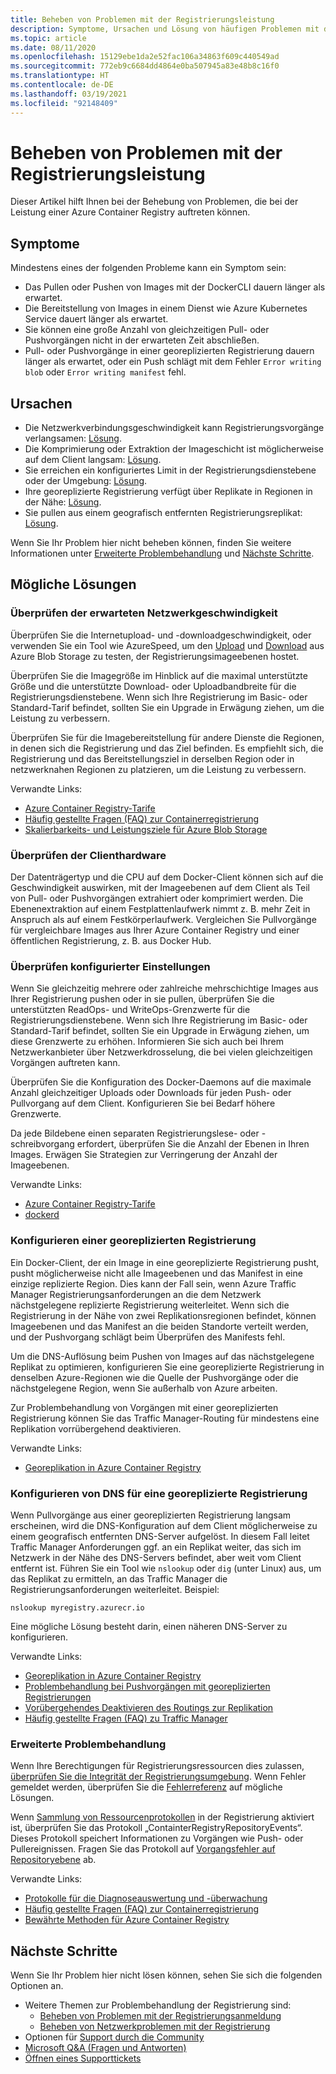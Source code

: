 ```yaml
---
title: Beheben von Problemen mit der Registrierungsleistung
description: Symptome, Ursachen und Lösung von häufigen Problemen mit der Leistung einer Registrierung.
ms.topic: article
ms.date: 08/11/2020
ms.openlocfilehash: 15129ebe1da2e52fac106a34863f609c440549ad
ms.sourcegitcommit: 772eb9c6684dd4864e0ba507945a83e48b8c16f0
ms.translationtype: HT
ms.contentlocale: de-DE
ms.lasthandoff: 03/19/2021
ms.locfileid: "92148409"
---
```

# <a name="troubleshoot-registry-performance"></a>Beheben von Problemen mit der Registrierungsleistung

Dieser Artikel hilft Ihnen bei der Behebung von Problemen, die bei der Leistung einer Azure Container Registry auftreten können. 

## <a name="symptoms"></a>Symptome

Mindestens eines der folgenden Probleme kann ein Symptom sein:

* Das Pullen oder Pushen von Images mit der DockerCLI dauern länger als erwartet.
* Die Bereitstellung von Images in einem Dienst wie Azure Kubernetes Service dauert länger als erwartet.
* Sie können eine große Anzahl von gleichzeitigen Pull- oder Pushvorgängen nicht in der erwarteten Zeit abschließen.
* Pull- oder Pushvorgänge in einer georeplizierten Registrierung dauern länger als erwartet, oder ein Push schlägt mit dem Fehler `Error writing blob` oder `Error writing manifest` fehl.

## <a name="causes"></a>Ursachen

* Die Netzwerkverbindungsgeschwindigkeit kann Registrierungsvorgänge verlangsamen: [Lösung](#check-expected-network-speed).
* Die Komprimierung oder Extraktion der Imageschicht ist möglicherweise auf dem Client langsam: [Lösung](#check-client-hardware).  
* Sie erreichen ein konfiguriertes Limit in der Registrierungsdienstebene oder der Umgebung: [Lösung](#review-configured-limits).
* Ihre georeplizierte Registrierung verfügt über Replikate in Regionen in der Nähe: [Lösung](#configure-geo-replicated-registry).
* Sie pullen aus einem geografisch entfernten Registrierungsreplikat: [Lösung](#configure-dns-for-geo-replicated-registry).

Wenn Sie Ihr Problem hier nicht beheben können, finden Sie weitere Informationen unter [Erweiterte Problembehandlung](#advanced-troubleshooting) und [Nächste Schritte](#next-steps).

## <a name="potential-solutions"></a>Mögliche Lösungen

### <a name="check-expected-network-speed"></a>Überprüfen der erwarteten Netzwerkgeschwindigkeit

Überprüfen Sie die Internetupload- und -downloadgeschwindigkeit, oder verwenden Sie ein Tool wie AzureSpeed, um den [Upload](https://www.azurespeed.com/Azure/Uploadß) und [Download](https://www.azurespeed.com/Azure/Download) aus Azure Blob Storage zu testen, der Registrierungsimageebenen hostet.

Überprüfen Sie die Imagegröße im Hinblick auf die maximal unterstützte Größe und die unterstützte Download- oder Uploadbandbreite für die Registrierungsdienstebene. Wenn sich Ihre Registrierung im Basic- oder Standard-Tarif befindet, sollten Sie ein Upgrade in Erwägung ziehen, um die Leistung zu verbessern. 

Überprüfen Sie für die Imagebereitstellung für andere Dienste die Regionen, in denen sich die Registrierung und das Ziel befinden. Es empfiehlt sich, die Registrierung und das Bereitstellungsziel in derselben Region oder in netzwerknahen Regionen zu platzieren, um die Leistung zu verbessern.

Verwandte Links:

* [Azure Container Registry-Tarife](container-registry-skus.md)    
* [Häufig gestellte Fragen (FAQ) zur Containerregistrierung](container-registry-faq.md)
* [Skalierbarkeits- und Leistungsziele für Azure Blob Storage](../storage/blobs/scalability-targets.md)

### <a name="check-client-hardware"></a>Überprüfen der Clienthardware

Der Datenträgertyp und die CPU auf dem Docker-Client können sich auf die Geschwindigkeit auswirken, mit der Imageebenen auf dem Client als Teil von Pull- oder Pushvorgängen extrahiert oder komprimiert werden. Die Ebenenextraktion auf einem Festplattenlaufwerk nimmt z. B. mehr Zeit in Anspruch als auf einem Festkörperlaufwerk. Vergleichen Sie Pullvorgänge für vergleichbare Images aus Ihrer Azure Container Registry und einer öffentlichen Registrierung, z. B. aus Docker Hub.

### <a name="review-configured-limits"></a>Überprüfen konfigurierter Einstellungen

Wenn Sie gleichzeitig mehrere oder zahlreiche mehrschichtige Images aus Ihrer Registrierung pushen oder in sie pullen, überprüfen Sie die unterstützten ReadOps- und WriteOps-Grenzwerte für die Registrierungsdienstebene. Wenn sich Ihre Registrierung im Basic- oder Standard-Tarif befindet, sollten Sie ein Upgrade in Erwägung ziehen, um diese Grenzwerte zu erhöhen. Informieren Sie sich auch bei Ihrem Netzwerkanbieter über Netzwerkdrosselung, die bei vielen gleichzeitigen Vorgängen auftreten kann. 

Überprüfen Sie die Konfiguration des Docker-Daemons auf die maximale Anzahl gleichzeitiger Uploads oder Downloads für jeden Push- oder Pullvorgang auf dem Client. Konfigurieren Sie bei Bedarf höhere Grenzwerte.

Da jede Bildebene einen separaten Registrierungslese- oder -schreibvorgang erfordert, überprüfen Sie die Anzahl der Ebenen in Ihren Images. Erwägen Sie Strategien zur Verringerung der Anzahl der Imageebenen.

Verwandte Links:

* [Azure Container Registry-Tarife](container-registry-skus.md)
* [dockerd](https://docs.docker.com/engine/reference/commandline/dockerd/)

### <a name="configure-geo-replicated-registry"></a>Konfigurieren einer georeplizierten Registrierung

Ein Docker-Client, der ein Image in eine georeplizierte Registrierung pusht, pusht möglicherweise nicht alle Imageebenen und das Manifest in eine einzige replizierte Region. Dies kann der Fall sein, wenn Azure Traffic Manager Registrierungsanforderungen an die dem Netzwerk nächstgelegene replizierte Registrierung weiterleitet. Wenn sich die Registrierung in der Nähe von zwei Replikationsregionen befindet, können Imageebenen und das Manifest an die beiden Standorte verteilt werden, und der Pushvorgang schlägt beim Überprüfen des Manifests fehl.

Um die DNS-Auflösung beim Pushen von Images auf das nächstgelegene Replikat zu optimieren, konfigurieren Sie eine georeplizierte Registrierung in denselben Azure-Regionen wie die Quelle der Pushvorgänge oder die nächstgelegene Region, wenn Sie außerhalb von Azure arbeiten.

Zur Problembehandlung von Vorgängen mit einer georeplizierten Registrierung können Sie das Traffic Manager-Routing für mindestens eine Replikation vorrübergehend deaktivieren.

Verwandte Links:

* [Georeplikation in Azure Container Registry](container-registry-geo-replication.md)

### <a name="configure-dns-for-geo-replicated-registry"></a>Konfigurieren von DNS für eine georeplizierte Registrierung

Wenn Pullvorgänge aus einer georeplizierten Registrierung langsam erscheinen, wird die DNS-Konfiguration auf dem Client möglicherweise zu einem geografisch entfernten DNS-Server aufgelöst. In diesem Fall leitet Traffic Manager Anforderungen ggf. an ein Replikat weiter, das sich im Netzwerk in der Nähe des DNS-Servers befindet, aber weit vom Client entfernt ist. Führen Sie ein Tool wie `nslookup` oder `dig` (unter Linux) aus, um das Replikat zu ermitteln, an das Traffic Manager die Registrierungsanforderungen weiterleitet. Beispiel:

```console
nslookup myregistry.azurecr.io
```

Eine mögliche Lösung besteht darin, einen näheren DNS-Server zu konfigurieren.

Verwandte Links:

* [Georeplikation in Azure Container Registry](container-registry-geo-replication.md)
* [Problembehandlung bei Pushvorgängen mit georeplizierten Registrierungen](container-registry-geo-replication.md#troubleshoot-push-operations-with-geo-replicated-registries)
* [Vorübergehendes Deaktivieren des Routings zur Replikation](container-registry-geo-replication.md#temporarily-disable-routing-to-replication)
* [Häufig gestellte Fragen (FAQ) zu Traffic Manager](../traffic-manager/traffic-manager-faqs.md)

### <a name="advanced-troubleshooting"></a>Erweiterte Problembehandlung

Wenn Ihre Berechtigungen für Registrierungsressourcen dies zulassen, [überprüfen Sie die Integrität der Registrierungsumgebung](container-registry-check-health.md). Wenn Fehler gemeldet werden, überprüfen Sie die [Fehlerreferenz](container-registry-health-error-reference.md) auf mögliche Lösungen.

Wenn [Sammlung von Ressourcenprotokollen](container-registry-diagnostics-audit-logs.md) in der Registrierung aktiviert ist, überprüfen Sie das Protokoll „ContainterRegistryRepositoryEvents“. Dieses Protokoll speichert Informationen zu Vorgängen wie Push- oder Pullereignissen. Fragen Sie das Protokoll auf [Vorgangsfehler auf Repositoryebene](container-registry-diagnostics-audit-logs.md#repository-level-operation-failures) ab. 

Verwandte Links:

* [Protokolle für die Diagnoseauswertung und -überwachung](container-registry-diagnostics-audit-logs.md)
* [Häufig gestellte Fragen (FAQ) zur Containerregistrierung](container-registry-faq.md)
* [Bewährte Methoden für Azure Container Registry](container-registry-best-practices.md)

## <a name="next-steps"></a>Nächste Schritte

Wenn Sie Ihr Problem hier nicht lösen können, sehen Sie sich die folgenden Optionen an.

* Weitere Themen zur Problembehandlung der Registrierung sind:
  * [Beheben von Problemen mit der Registrierungsanmeldung](container-registry-troubleshoot-login.md)
  * [Beheben von Netzwerkproblemen mit der Registrierung](container-registry-troubleshoot-access.md)
* Optionen für [Support durch die Community](https://azure.microsoft.com/support/community/)
* [Microsoft Q&A (Fragen und Antworten)](/answers/products/)
* [Öffnen eines Supporttickets](https://azure.microsoft.com/support/create-ticket/)